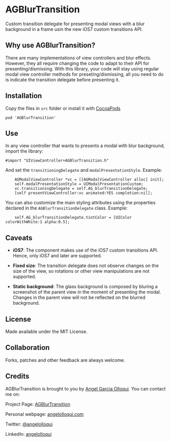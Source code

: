 AGBlurTransition
================

Custom transition delegate for presenting modal views with a blur background in a frame usin the new iOS7 custom transitions API.


Why use AGBlurTransition?
------------------------

There are many implementations of view controllers and blur effects. However, they all require changing the code to adapt to their API for presenting/dismissing. With this library, your code will stay using regular modal view controller methods for preseting/dismissing, all you need to do is indicate the transition delegate before presenting it.


Installation
------------

Copy the files in `src` folder or install it with [CocoaPods](http://cocoapods.org/)
```
pod 'AGBlurTransition'
```

Use
---

In any view controller that wants to presents a modal with blur background, import the library:

```
#import "UIViewController+AGBlurTransition.h"
```

And set the `transitioningDelegate` and `modalPresentationStyle`. Example:

```
    AGModalViewController *vc = [[AGModalViewController alloc] init];
    self.modalPresentationStyle = UIModalPresentationCustom;
    vc.transitioningDelegate = self.AG_blurTransitionDelegate;
    [self presentViewController:vc animated:YES completion:nil];
```

You can also customize the main styling attributes using the properties declared in the `AGBlurTransitionDelegate` class. Example:

```
    self.AG_blurTransitionDelegate.tintColor = [UIColor colorWithWhite:1 alpha:0.5];
```


Caveats
-------


* **iOS7**: The component makes use of the iOS7 custom transitions API. Hence, only iOS7 and later are supported.

* **Fixed size**: The transition delegate does not observe changes on the size of the view, so rotations or other view manipulations are not supported.

* **Static background**: The glass background is composed by bluring a screenshot of the parent view in the moment of presenting the modal. Changes in the parent view will not be reflected on the blurred background.



License
-------

Made available under the MIT License.


Collaboration
-------------

Forks, patches and other feedback are always welcome.


Credits
-------


AGBlurTransition is brought to you by [Angel Garcia Olloqui](http://angelolloqui.com). You can contact me on:

Project Page: [AGBlurTransition](https://github.com/angelolloqui/AGBlurTransition)

Personal webpage: [angelolloqui.com](http://angelolloqui.com)

Twitter: [@angelolloqui](http://twitter.com/angelolloqui)

LinkedIn: [angelolloqui](http://www.linkedin.com/in/angelolloqui)


